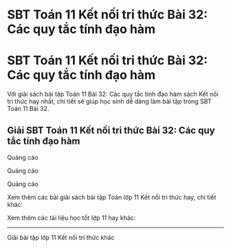 # SBT Toán 11 Kết nối tri thức Bài 32: Các quy tắc tính đạo hàm

# SBT Toán 11 Kết nối tri thức Bài 32: Các quy tắc tính đạo hàm

Với giải sách bài tập Toán 11 Bài 32: Các quy tắc tính đạo hàm sách Kết nối tri thức hay nhất, chi tiết sẽ giúp học sinh dễ dàng làm bài tập trong SBT Toán 11 Bài 32.

## Giải SBT Toán 11 Kết nối tri thức Bài 32: Các quy tắc tính đạo hàm

Quảng cáo

Quảng cáo

Quảng cáo

Xem thêm các bài giải sách bài tập Toán lớp 11 Kết nối tri thức hay, chi tiết khác:

Xem thêm các tài liệu học tốt lớp 11 hay khác:

* * *

Giải bài tập lớp 11 Kết nối tri thức khác

